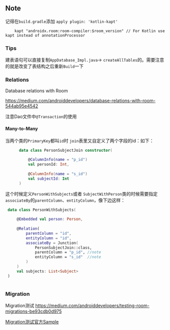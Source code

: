 
## Note
记得在`build.gradle`添加 `apply plugin: 'kotlin-kapt'`

```
    kapt "androidx.room:room-compiler:$room_version" // For Kotlin use kapt instead of annotationProcessor

```

### Tips

建表语句可以直接复制`AppDatabase_Impl.java`-> `createAllTables`的。需要注意的就是改变了表结构之后重新`Build`一下

### Relations

  Database relations with Room

  https://medium.com/androiddevelopers/database-relations-with-room-544ab95e4542
  
  
  注意Dao文件中`@Transaction`的使用
  
  
#### Many-to-Many 

  当两个类的`PrimaryKey`都叫`id`时 `join`表里又自定义了两个字段的id：如下：
  
  ```kotlin
        data class PersonSubjectJoin constructor(
        
            @ColumnInfo(name = "p_id")
            val personId: Int,
            
            @ColumnInfo(name = "s_id")
            val subjectId: Int
        )
  ```
  
  这个时候定义`PersonWithSubjects`或者 `SubjectWithPerson`类的时候需要指定`associateBy`的`parentColumn`、`entityColumn`，像下边这样：
  
  ```kotlin
   data class PersonWithSubjects(
   
       @Embedded val person: Person,
   
       @Relation(
           parentColumn = "id",
           entityColumn = "id",
           associateBy = Junction(
               PersonSubjectJoin::class,
               parentColumn = "p_id", //note
               entityColumn = "s_id"  //note
           )
       )
       val subjects: List<Subject>
   )
    
  ```


### Migration

Migration测试 https://medium.com/androiddevelopers/testing-room-migrations-be93cdb0d975

[Migration测试官方Sample](https://github.com/android/architecture-components-samples/tree/master/PersistenceMigrationsSample)
